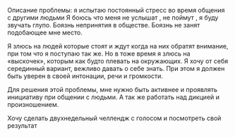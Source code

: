 Описание проблемы: я испытаю постоянный стресс во время общения с другими людьми
Я боюсь что меня не услышат , не поймут , я буду звучать глупо. Боязнь непринятия в обществе.  Боязнь не занят подобающее мне место.

Я злюсь на людей которые стоят и ждут когда на них обратят внимание, при том что я поступаю так же.
Но в тоже время я злюсь на «выскочек», которым как будто плевать на окружающих.
Я хочу от себя серединный вариант, вежливо давать о себе знать. При этом я должен быть уверен в своей интонации, речи и громкости.

Для решения этой проблемы, мне нужно быть активнее и проявлять инициативу при общении с людьми. А так же работать над дикцией и произношением.

Хочу сделать двухнедельный челлендж с голосом и посмотреть свой результат